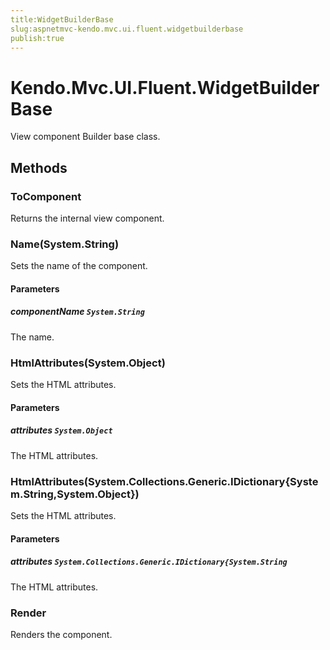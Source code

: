 ```yaml
---
title:WidgetBuilderBase
slug:aspnetmvc-kendo.mvc.ui.fluent.widgetbuilderbase
publish:true
---
```


# Kendo.Mvc.UI.Fluent.WidgetBuilderBase

View component Builder base class.

## Methods

### ToComponent
Returns the internal view component.

### Name(System.String)
Sets the name of the component.

#### Parameters

##### componentName `System.String`
The name.

### HtmlAttributes(System.Object)
Sets the HTML attributes.

#### Parameters

##### attributes `System.Object`
The HTML attributes.

### HtmlAttributes(System.Collections.Generic.IDictionary{System.String,System.Object})
Sets the HTML attributes.

#### Parameters

##### attributes `System.Collections.Generic.IDictionary{System.String`
The HTML attributes.

### Render
Renders the component.